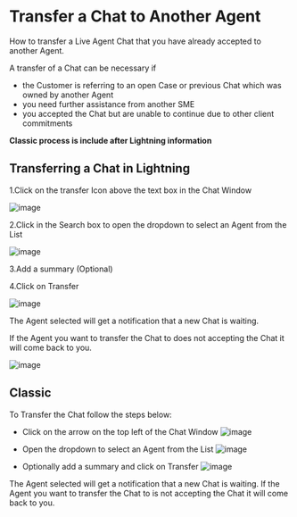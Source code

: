# Transfer a Chat to Another Agent

How to transfer a Live Agent Chat that you have already accepted to another Agent.

A transfer of a Chat can be necessary if
* the Customer is referring to an open Case or previous Chat which was owned by another Agent
* you need further assistance from another SME
* you accepted the Chat but are unable to continue due to other client commitments


**Classic process is include after Lightning information**

## Transferring a Chat in Lightning


1.Click on the transfer Icon above the text box in the Chat Window
 
![image](https://media.github.ibm.com/user/79767/files/d4578080-6dc5-11e9-98c1-c59a01211804)


2.Click in the Search box to open the dropdown to select an Agent from the List
 
![image](https://media.github.ibm.com/user/79767/files/0668e280-6dc6-11e9-975f-8b3722fe20ef)

3.Add a summary (Optional)

4.Click on Transfer

![image](https://media.github.ibm.com/user/79767/files/c144b080-6dc5-11e9-9639-bba7bd1c349b)

The Agent selected will get a notification that a new Chat is waiting.

If the Agent you want to transfer the Chat to does not accepting the Chat it will come back to you.

![image](https://media.github.ibm.com/user/79767/files/ac1c5180-6dc6-11e9-9938-22233052944a)


 ## Classic

To Transfer the Chat follow the steps below:

* Click on the arrow on the top left of the Chat Window
  ![image](https://media.github.ibm.com/user/70336/files/21443510-bcf4-11e8-917f-e945a5dd3898)

* Open the dropdown to select an Agent from the List
  ![image](https://media.github.ibm.com/user/70336/files/0c14d316-bcf4-11e8-92c0-0c8853f090e2)

* Optionally add a summary and click on Transfer
  ![image](https://media.github.ibm.com/user/70336/files/f74f049c-bcf3-11e8-8bc8-fd2abd56dc69)

The Agent selected will get a notification that a new Chat is waiting.
If the Agent you want to transfer the Chat to is not accepting the Chat it will come back to you.


